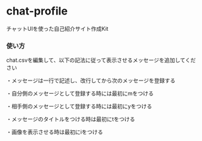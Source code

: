 # chat-profile
チャットUIを使った自己紹介サイト作成Kit

### 使い方
chat.csvを編集して、以下の記法に従って表示させるメッセージを追加してください

・メッセージは一行で記述し、改行してから次のメッセージを登録する

・自分側のメッセージとして登録する時には最初にmをつける

・相手側のメッセージとして登録する時には最初にyをつける

・メッセージのタイトルをつける時は最初にtをつける

・画像を表示させる時は最初にiをつける
